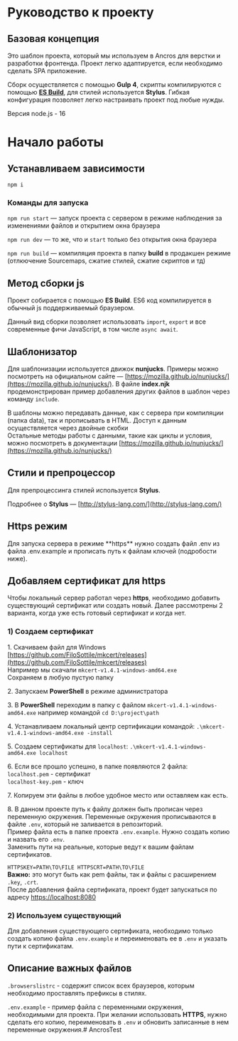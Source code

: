 # Руководство к проекту

## Базовая концепция

Это шаблон проекта, который мы используем в Ancros для верстки и разработки фронтенда. 
Проект легко адаптируется, если необходимо сделать SPA приложение.

Сборк осуществляется с помощью **Gulp 4**, скрипты компилируются с помощью **[ES Build](https://github.com/evanw/esbuild)**, для стилей используется **Stylus**. Гибкая конфигурация позволяет легко настраивать проект под любые нужды.

Версия node.js - 16

# Начало работы

## Устанавливаем зависимости

`npm i`

### Команды для запуска

`npm run start` — запуск проекта с сервером в режиме наблюдения за изменениями файлов и открытием окна браузера

`npm run dev` — то же, что и `start` только без открытия окна браузера

`npm run build` — компиляция проекта в папку **build** в продакшен режиме (отлкючение Sourcemaps, сжатие стилей, сжатие скриптов и тд)


## Метод сборки js

Проект собирается с помощью **ES Build**. ES6 код компилируется в обычный js поддерживаемый браузером.

Данный вид сборки позволяет использовать `import`, `export` и все современные фичи JavaScript, в том числе `async await`. 

## Шаблонизатор

Для шаблонизации используется движок **nunjucks**. Примеры можно посмотреть на официальном сайте — [https://mozilla.github.io/nunjucks/](https://mozilla.github.io/nunjucks/). В файле **index.njk** продемонстрирован пример добавления других файлов в шаблон через команду `include`.

В шаблоны можно передавать данные, как с сервера при компиляции (папка data), так и прописывать в HTML.
Доступ к данным осуществляется через двойные скобки  
Остальные методы работы с данными, такие как циклы и условия, можно посмотреть в документации [https://mozilla.github.io/nunjucks/](https://mozilla.github.io/nunjucks/)

## Стили и препроцессор

Для препроцессинга стилей используется **Stylus**. 

Подробнее о **Stylus** — [http://stylus-lang.com/](http://stylus-lang.com/)

## Https режим

Для запуска сервера в режиме \*\*https\*\* нужно создать файл .env из файла .env.example и прописать путь к файлам ключей (подробости ниже).

## Добавляем сертификат для https

Чтобы локальный сервер работал через **https**, необходимо добавить существующий сертификат или создать новый. Далее рассмотрены 2 варианта, когда уже есть готовый сертификат и когда нет.

### 1) Создаем сертификат

1\. Скачиваем файл для Windows [https://github.com/FiloSottile/mkcert/releases](https://github.com/FiloSottile/mkcert/releases)  
Например мы скачали `mkcert-v1.4.1-windows-amd64.exe`  
Сохраняем в любую пустую папку

2\. Запускаем **PowerShell** в режиме администратора

3\. В **PowerShell** переходим в папку с файлом `mkcert-v1.4.1-windows-amd64.exe` например командой `cd D:\project\path`

4\. Устанавливаем локальный центр сертификации командой: `.\mkcert-v1.4.1-windows-amd64.exe -install`

5\. Создаем сертификаты для `localhost`: `.\mkcert-v1.4.1-windows-amd64.exe localhost`

6\. Если все прошло успешно, в папке появляются 2 файла:  
`localhost.pem` - сертификат  
`localhost-key.pem` - ключ  

7\. Копируем эти файлы в любое удобное место или оставляем как есть.

8\. В данном проекте путь к файлу должен быть прописан через переменную окружения. Переменные окружения прописываются в файле `.env`, который не заливается в репозиторий.  
Пример файла есть в папке проекта `.env.example`. Нужно создать копию и назвать его `.env`.  
Заменить пути на реальные, которые ведут к вашим файлам сертификатов.

`HTTPSKEY=PATH\TO\FILE HTTPSCRT=PATH\TO\FILE`  
**Важно:** это могут быть как pem файлы, так и файлы с расширением `.key`, `.crt`.  
После добавления файла сертификата, проект будет запускаться по адресу [https://localhost:8080](https://localhost:8080)

### 2) Используем существующий

Для добавления существующего сертификата, необходимо только создать копию файла `.env.example` и переименовать ее в `.env` и указать пути к сертификатам.

## Описание важных файлов

`.browserslistrc` - содержит список всех браузеров, которым необходимо проставлять префиксы в стилях.

`.env.example` - пример файла с переменными окружения, необходимыми для проекта. При желании использовать **HTTPS**, нужно сделать его копию, переименовать в `.env` и обновить записанные в нем переменные окружения.# AncrosTest
